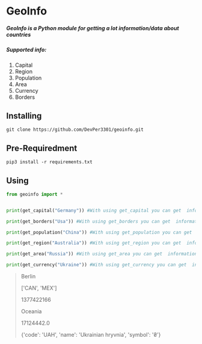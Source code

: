 # __GeoInfo__
##### __GeoInfo__ is a Python module for getting a lot information/data about countries

##### Supported info:
1. Capital
2. Region
3. Population
4. Area
5. Currency
6. Borders
## Installing
```
git clone https://github.com/DevPer3301/geoinfo.git
```
## Pre-Requiredment
```
pip3 install -r requirements.txt
```

## Using
```python
from geoinfo import *


print(get_capital("Germany")) #With using get_capital you can get  information about capital of the country

print(get_borders("Usa")) #With using get_borders you can get  information about borders of the country

print(get_population("China")) #With using get_population you can get  information about population of the country

print(get_region("Australia")) #With using get_region you can get  information about region of the country

print(get_area("Russia")) #With using get_area you can get  information about area of the country

print(get_currency("Ukraine")) #With using get_currency you can get  information about currency of the country
```
> Berlin
>
> ['CAN', 'MEX']
>
> 1377422166
>
>Oceania
>
>17124442.0
>
>{'code': 'UAH', 'name': 'Ukrainian hryvnia', 'symbol': '₴'}